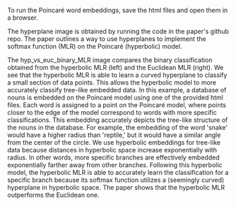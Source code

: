To run the Poincaré word embeddings, save the html files and open them in a browser.

The hyperplane image is obtained by running the code in the paper's github repo. The paper outlines a way to use hyperplanes to implement the softmax function (MLR) on the Poincaré (hyperbolic) model.

The hyp_vs_euc_binary_MLR image compares the binary classification obtained from the hyperbolic MLR (left) and the Euclidean MLR (right). We see that the hyperbolic MLR is able to learn a curved hyperplane to classify a small section of data points. This allows the hyperbolic model to more accurately classify tree-like embedded data. In this example, a database of nouns is embedded on the Poincaré model using one of the provided html files. Each word is assigned to a point on the Poincaré model, where points closer to the edge of the model correspond to words with more specific classifications. This embedding accurately depicts the tree-like structure of the nouns in the database. For example, the embedding of the word 'snake' would have a higher radius than 'reptile,' but it would have a similar angle from the center of the circle. We use hyperbolic embeddings for tree-like data because distances in hyperbolic space increase exponentially with radius. In other words, more specific branches are effectively embedded exponentially farther away from other branches. Following this hyperbolic model, the hyperbolic MLR is able to accurately learn the classification for a specific branch because its softmax function utilizes a (seemingly curved) hyperplane in hyperbolic space. The paper shows that the hyperbolic MLR outperforms the Euclidean one.